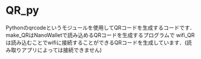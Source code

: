 # QR_py
Pythonのqrcodeというモジュールを使用してQRコードを生成するコードです．
make_QRはNanoWalletで読み込めるQRコードを生成するプログラムで
wifi_QRは読み込むことでwifiに接続することができるQRコードを生成しています．(読み取りアプリによっては接続できません)
